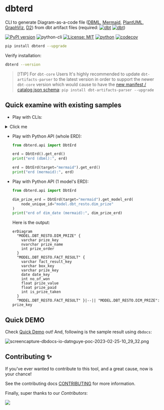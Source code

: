 # dbterd

CLI to generate Diagram-as-a-code file ([DBML](https://dbdiagram.io/d), [Mermaid](https://mermaid-js.github.io/mermaid-live-editor/), [PlantUML](https://plantuml.com/ie-diagram), [GraphViz](https://graphviz.org/), [D2](https://d2lang.com/)) from dbt artifact files (required: [![dbt](https://img.shields.io/badge/manifest.json-upto--v11-3776AB.svg?style=flat&logo=dbt&logoColor=orange)](https://schemas.getdbt.com/) [![dbt](https://img.shields.io/badge/catalog.json-upto--v1-3776AB.svg?style=flat&logo=dbt&logoColor=orange)](https://schemas.getdbt.com/))

[![PyPI version](https://badge.fury.io/py/dbterd.svg)](https://pypi.org/project/dbterd/)
![python-cli](https://img.shields.io/badge/CLI-Python-FFCE3E?labelColor=14354C&logo=python&logoColor=white)
[![License: MIT](https://img.shields.io/badge/License-MIT-yellow.svg)](https://opensource.org/licenses/MIT)
[![python](https://img.shields.io/badge/Python-3.9|3.10|3.11-3776AB.svg?style=flat&logo=python&logoColor=white)](https://www.python.org)
[![codecov](https://codecov.io/gh/datnguye/dbterd/branch/main/graph/badge.svg?token=N7DMQBLH4P)](https://codecov.io/gh/datnguye/dbterd)

```bash
pip install dbterd --upgrade
```

Verify installation:

```bash
dbterd --version
```

> [!TIP] For `dbt-core` Users
> It's highly recommended to update `dbt-artifacts-parser` to the latest version in order to support the newer `dbt-core` version which would cause to have the [new manifest / catalog json schema](https://schemas.getdbt.com/): `pip install dbt-artifacts-parser --upgrade`

## Quick examine with existing samples

- Play with CLIs:

<details>
  <summary>Click me</summary>

  ```bash
  # select all models in dbt_resto
  dbterd run -ad samples/dbtresto
  # select all models in dbt_resto, Select multiple dbt resources
  dbterd run -ad samples/dbtresto -rt model -rt source
  # select only models in dbt_resto excluding staging
  dbterd run -ad samples/dbtresto -s model.dbt_resto -ns model.dbt_resto.staging
  # select only models in schema name mart excluding staging
  dbterd run -ad samples/dbtresto -s schema:mart -ns model.dbt_resto.staging
  # select only models in schema full name dbt.mart excluding staging
  dbterd run -ad samples/dbtresto -s schema:dbt.mart -ns model.dbt_resto.staging

  # other samples
  dbterd run -ad samples/fivetranlog
  dbterd run -ad samples/fivetranlog -rt model -rt source

  dbterd run -ad samples/facebookad
  dbterd run -ad samples/facebookad -rt model -rt source

  dbterd run -ad samples/shopify -s wildcard:*shopify.shopify__*
  dbterd run -ad samples/shopify -rt model -rt source

  dbterd run -ad samples/dbt-constraints -a "test_relationship:(name:foreign_key|c_from:fk_column_name|c_to:pk_column_name)"

  # your own sample without commiting to repo
  dbterd run -ad samples/local -rt model -rt source
  ```

</details>

- Play with Python API (whole ERD):

    ```python
    from dbterd.api import DbtErd

    erd = DbtErd().get_erd()
    print("erd (dbml):", erd)

    erd = DbtErd(target="mermaid").get_erd()
    print("erd (mermaid):", erd)
    ```

- Play with Python API (1 model's ERD):

    ```python
    from dbterd.api import DbtErd

    dim_prize_erd = DbtErd(target="mermaid").get_model_erd(
        node_unique_id="model.dbt_resto.dim_prize"
    )
    print("erd of dim_date (mermaid):", dim_prize_erd)
    ```

    Here is the output:

    ```mermaid
    erDiagram
      "MODEL.DBT_RESTO.DIM_PRIZE" {
        varchar prize_key
        nvarchar prize_name
        int prize_order
      }
      "MODEL.DBT_RESTO.FACT_RESULT" {
        varchar fact_result_key
        varchar box_key
        varchar prize_key
        date date_key
        int no_of_won
        float prize_value
        float prize_paid
        int is_prize_taken
      }
      "MODEL.DBT_RESTO.FACT_RESULT" }|--|| "MODEL.DBT_RESTO.DIM_PRIZE": prize_key
    ```

</details>

## Quick DEMO

Check [Quick Demo](https://dbterd.datnguyen.de/latest/nav/guide/targets/generate-dbml.html) out! And, following is the sample result using `dbdocs`:

![screencapture-dbdocs-io-datnguye-poc-2023-02-25-10_29_32.png](https://raw.githubusercontent.com/datnguye/dbterd/main/assets/images/screencapture-dbdocs-io-datnguye-poc-2023-02-25-10_29_32.png)

## Contributing ✨

If you've ever wanted to contribute to this tool, and a great cause, now is your chance!

See the contributing docs [CONTRIBUTING](https://dbterd.datnguyen.de/latest/nav/development/contributing-guide.html) for more information.

Finally, super thanks to our *Contributors*:

<a href="https://github.com/datnguye/dbterd/graphs/contributors">
  <img src="https://contrib.rocks/image?repo=datnguye/dbterd" />
</a>
